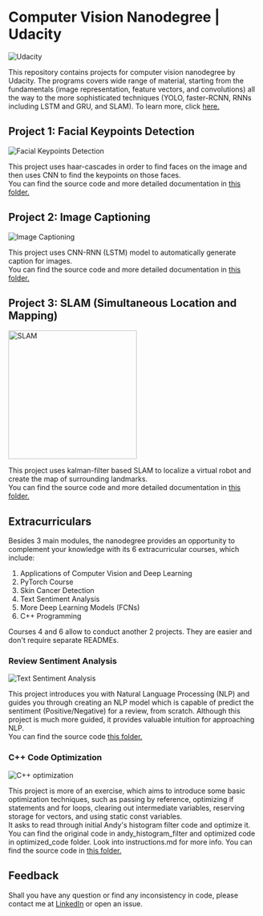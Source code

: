 # Computer Vision Nanodegree | Udacity
![Udacity](https://user-images.githubusercontent.com/61123874/119511236-80d07a80-bd72-11eb-9be2-d45c7b76f7a5.png)

This repository contains projects for computer vision nanodegree by Udacity. 
The programs covers wide range of material, starting from the fundamentals (image representation, feature vectors, and convolutions) all the way to 
the more sophisticated techniques (YOLO, faster-RCNN, RNNs including LSTM and GRU, and SLAM). To learn more, click [here.](https://www.udacity.com/course/computer-vision-nanodegree--nd891)

## Project 1: Facial Keypoints Detection
![Facial Keypoints Detection](https://user-images.githubusercontent.com/61123874/119511267-88901f00-bd72-11eb-9024-bca9a7dc28a8.png)

This project uses haar-cascades in order to find faces on the image and then uses CNN to find the keypoints on those faces.  
You can find the source code and more detailed documentation in [this folder.](https://github.com/ryabchenko-a/Udacity-CVND/tree/main/Facial%20Keypoints%20Detector)

## Project 2: Image Captioning
![Image Captioning](https://user-images.githubusercontent.com/61123874/119511270-89c14c00-bd72-11eb-81ac-ff64c74462e4.png)

This project uses CNN-RNN (LSTM) model to automatically generate caption for images.  
You can find the source code and more detailed documentation in [this folder.](https://github.com/ryabchenko-a/Udacity-CVND/tree/main/Image%20Captioning)

## Project 3: SLAM (Simultaneous Location and Mapping)
<img src="https://user-images.githubusercontent.com/61123874/119511275-8a59e280-bd72-11eb-8a26-e6ea1a75890e.png" alt="SLAM" height="256"/>

This project uses kalman-filter based SLAM to localize a virtual robot and create the map of surrounding landmarks.  
You can find the source code and more detailed documentation in [this folder.](https://github.com/ryabchenko-a/Udacity-CVND/tree/main/SLAM)

## Extracurriculars

Besides 3 main modules, the nanodegree provides an opportunity to complement your knowledge with its 6 extracurricular courses, which include:   
1. Applications of Computer Vision and Deep Learning
2. PyTorch Course
3. Skin Cancer Detection
4. Text Sentiment Analysis
5. More Deep Learning Models (FCNs)
6. C++ Programming

Courses 4 and 6 allow to conduct another 2 projects. They are easier and don't require separate READMEs.  
### Review Sentiment Analysis
![Text Sentiment Analysis](https://user-images.githubusercontent.com/61123874/119511277-8af27900-bd72-11eb-952e-6a126b795c7f.png)

This project introduces you with Natural Language Processing (NLP) and guides you through creating an NLP model which is capable of predict the sentiment 
(Positive/Negative) for a review, from scratch. Although this project is much more guided, it provides valuable intuition for approaching NLP.  
You can find the source code [this folder.](https://github.com/ryabchenko-a/Udacity-CVND/tree/main/Extracurriculars/Text%20Sentiment%20Analysis)

### C++ Code Optimization
![C++ optimization](https://user-images.githubusercontent.com/61123874/119511262-87f78880-bd72-11eb-8ead-225c4f4d9504.png)

This project is more of an exercise, which aims to introduce some basic optimization techniques, such as passing by reference, 
optimizing if statements and for loops, clearing out intermediate variables, reserving storage for vectors, and using static const variables.  
It asks to read through initial Andy's histogram filter code and optimize it. You can find the original code in andy_histogram_filter and optimized code in optimized_code folder. Look into instructions.md for more info.
You can find the source code in [this folder.](https://github.com/ryabchenko-a/Udacity-CVND/tree/main/Extracurriculars/C%2B%2B%20Optimization)

## Feedback

Shall you have any question or find any inconsistency in code, please contact me at [LinkedIn](https://www.linkedin.com/in/anatoly-ryabchenko) or open an issue.
